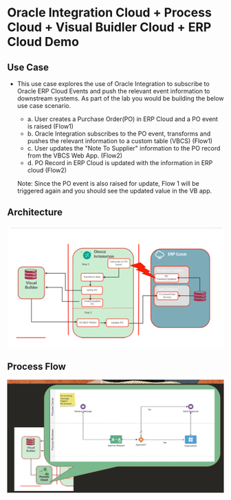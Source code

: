 # Oracle Integration Cloud + Process Cloud + Visual Buidler Cloud + ERP Cloud Demo

## Use Case

* This use case explores the use of Oracle Integration to subscribe to Oracle ERP Cloud Events and push the relevant event information to downstream systems. As part of the lab you would be building the below use case scenario. 

  * a. User creates a Purchase Order(PO) in ERP Cloud and a PO event is raised (Flow1) 
  * b. Oracle Integration subscribes to the PO event, transforms and pushes the relevant information to a custom table (VBCS) (Flow1) 
  * c. User updates the "Note To Supplier" information to the PO record from the VBCS Web App. (Flow2) 
  * d. PO Record in ERP Cloud is updated with the information in ERP cloud (Flow2)
  
  Note: Since the PO event is also raised for update, Flow 1 will be triggered again and you should see the updated value in the VB app.

## Architecture

![Architecture](./architecture/Architecture.png)

## Process Flow

![Architecture](./architecture/PCS.png)
